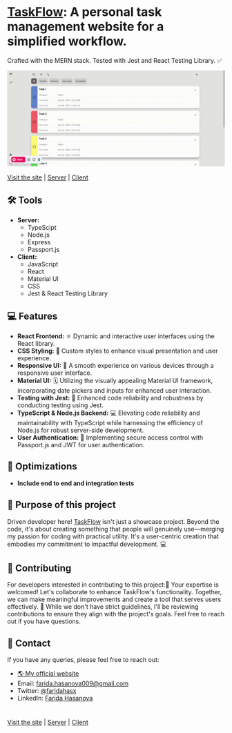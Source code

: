 # [TaskFlow](https://www.taskflow.site/): A personal task management website for a simplified workflow.
Crafted with the MERN stack. Tested with Jest and React Testing Library. ✅

![Project gif](https://github.com/faridahasx/taskflow-website/blob/main/project.gif)

[Visit the site](https://www.taskflow.site/) | [Server](https://github.com/faridahasx/taskflow-website/tree/main/server) | [Client](https://github.com/faridahasx/taskflow-website/tree/main/client)



## 🛠️ Tools
- **Server:** 
  - TypeScipt
  - Node.js
  - Express
  - Passport.js
- **Client:**
  - JavaScript
  - React
  - Material UI
  - CSS
  - Jest & React Testing Library


## 💻 Features
  - **React Frontend:** ⚛️ Dynamic and interactive user interfaces using the React library.
  - **CSS Styling:** 🎨 Custom styles to enhance visual presentation and user experience.
  - **Responsive UI:** 📱 A smooth experience on various devices through a responsive user interface.
  - **Material UI:** 🗓️ Utilizing the visually appealing Material UI framework, incorporating date pickers and inputs for enhanced user interaction.
  - **Testing with Jest:** 🧪 Enhanced code reliability and robustness by conducting testing using Jest.
  - **TypeScript & Node.js Backend:** 💻 Elevating code reliability and maintainability with TypeScript while harnessing the efficiency of Node.js for robust server-side development.
  - **User Authentication:** 🔐 Implementing secure access control with Passport.js and JWT for user authentication.

## 🚀 Optimizations
  - **Include end to end and integration tests**



## 🎯 Purpose of this project 
  Driven developer here! [TaskFlow](https://www.taskflow.site/) isn't just a showcase project. Beyond the code, it's about
  creating something that people will genuinely use—merging my passion for coding with practical utility.
  It's a user-centric creation that embodies my commitment to impactful development. 💻
  


## 🤝 Contributing
For developers interested in contributing to this project:🚀 Your expertise is welcomed! Let's collaborate to enhance TaskFlow's functionality. Together, we can make meaningful improvements and create a tool that serves users effectively. 🤝
While we don't have strict guidelines, I'll be reviewing contributions to ensure they align with the project's goals. Feel free to reach out if you have questions.


## 📇 Contact 

If you have any queries, please feel free to reach out:
- [🌎 My official website](https://faridah.vercel.app)
- Email: farida.hasanova009@gmail.com
- Twitter: [@faridahasx](https://twitter.com/faridahasx)
- LinkedIn: [Farida Hasanova](https://www.linkedin.com/in/faridahasx)


#
[Visit the site](https://www.taskflow.site/) | [Server](https://github.com/faridahasx/taskflow-website/tree/main/server) | [Client](https://github.com/faridahasx/taskflow-website/tree/main/client)

